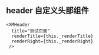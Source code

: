 ## header 自定义头部组件

```
<XMHeader
  title="测试页面"
  renderTitle={this._renderTitle}
  renderRight={this._renderRight}
 />
```
